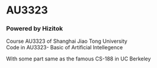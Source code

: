 # AU3323

### Powered by Hizitok
Course AU3323 of Shanghai Jiao Tong University \
Code in AU3323- Basic of Artificial Intellegence

With some part same as the famous CS-188 in UC Berkeley
